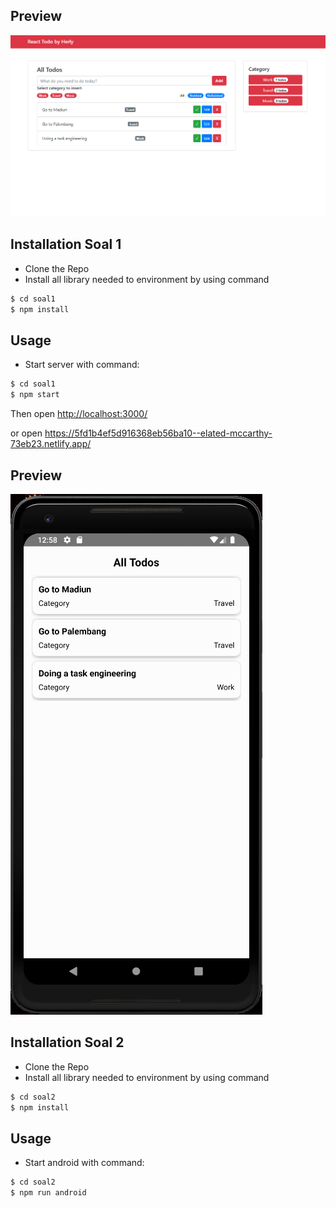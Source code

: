 ## Preview

![ss/ss1.png](ss/ss1.png)

## Installation Soal 1

- Clone the Repo
- Install all library needed to environment by using command

```bash
$ cd soal1
$ npm install
```

## Usage

- Start server with command:

```bash
$ cd soal1
$ npm start
```

Then open [http://localhost:3000/](http://localhost:3000/)

or open https://5fd1b4ef5d916368eb56ba10--elated-mccarthy-73eb23.netlify.app/

## Preview

![ss/ss2.png](ss/ss2.png)

## Installation Soal 2

- Clone the Repo
- Install all library needed to environment by using command

```bash
$ cd soal2
$ npm install
```

## Usage

- Start android with command:

```bash
$ cd soal2
$ npm run android
```
